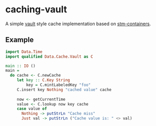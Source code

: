# caching-vault

A simple [vault](https://hackage.haskell.org/package/vault) style cache implementation based on [stm-containers](https://hackage.haskell.org/package/stm-containers).

## Example

``` haskell
import Data.Time
import qualified Data.Cache.Vault as C

main :: IO ()
main =
  do cache <- C.newCache
     let key :: C.Key String
         key = C.mintLabeledKey "foo"
     C.insert key Nothing "cached value" cache
     
     now <- getCurrentTime
     value <- C.lookup now key cache
     case value of
       Nothing -> putStrLn "Cache miss"
       Just val -> putStrLn ("Cache value is: " <> val)
```
